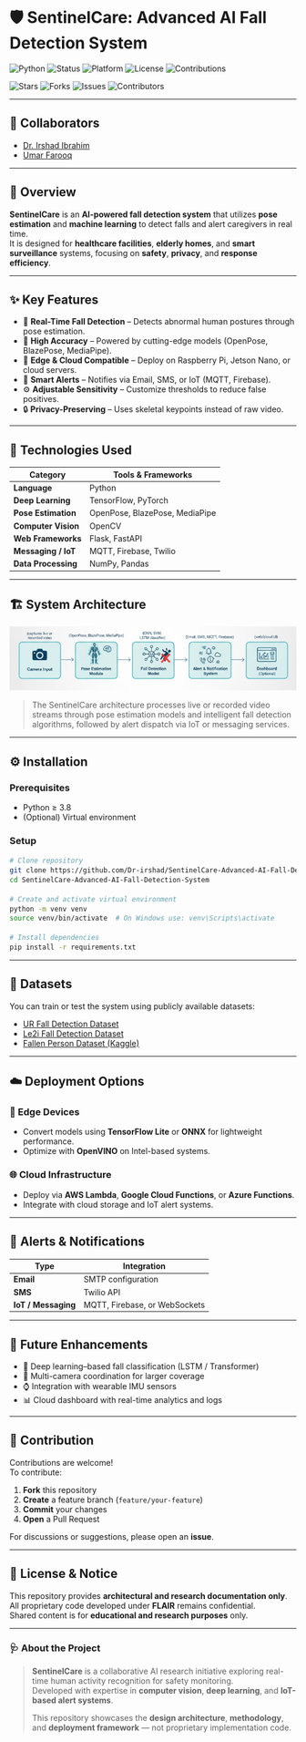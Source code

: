 # 🛡️ SentinelCare: Advanced AI Fall Detection System  

![Python](https://img.shields.io/badge/Python-3.8%2B-blue?logo=python)
![Status](https://img.shields.io/badge/Status-Research--Preview-yellow)
![Platform](https://img.shields.io/badge/Platform-Edge%20%7C%20Cloud-green)
![License](https://img.shields.io/badge/License-Restricted--Educational-lightgrey)
![Contributions](https://img.shields.io/badge/Contributions-Welcome-brightgreen)

![Stars](https://img.shields.io/github/stars/Dr-irshad/SentinelCare-Advanced-AI-Fall-Detection-System?style=social)
![Forks](https://img.shields.io/github/forks/Dr-irshad/SentinelCare-Advanced-AI-Fall-Detection-System?style=social)
![Issues](https://img.shields.io/github/issues/Dr-irshad/SentinelCare-Advanced-AI-Fall-Detection-System)
![Contributors](https://img.shields.io/github/contributors/Dr-irshad/SentinelCare-Advanced-AI-Fall-Detection-System)

---

## 👥 Collaborators

- [Dr. Irshad Ibrahim](https://github.com/Dr-irshad)
- [Umar Farooq](https://github.com/imumarfarooq)

---

## 🧠 Overview

**SentinelCare** is an **AI-powered fall detection system** that utilizes **pose estimation** and **machine learning** to detect falls and alert caregivers in real time.  
It is designed for **healthcare facilities**, **elderly homes**, and **smart surveillance** systems, focusing on **safety**, **privacy**, and **response efficiency**.

---

## ✨ Key Features

- 🚨 **Real-Time Fall Detection** – Detects abnormal human postures through pose estimation.
- 🎯 **High Accuracy** – Powered by cutting-edge models (OpenPose, BlazePose, MediaPipe).
- 🧩 **Edge & Cloud Compatible** – Deploy on Raspberry Pi, Jetson Nano, or cloud servers.
- 📢 **Smart Alerts** – Notifies via Email, SMS, or IoT (MQTT, Firebase).
- ⚙️ **Adjustable Sensitivity** – Customize thresholds to reduce false positives.
- 🔒 **Privacy-Preserving** – Uses skeletal keypoints instead of raw video.

---

## 🧰 Technologies Used

| Category | Tools & Frameworks |
|-----------|-------------------|
| **Language** | Python |
| **Deep Learning** | TensorFlow, PyTorch |
| **Pose Estimation** | OpenPose, BlazePose, MediaPipe |
| **Computer Vision** | OpenCV |
| **Web Frameworks** | Flask, FastAPI |
| **Messaging / IoT** | MQTT, Firebase, Twilio |
| **Data Processing** | NumPy, Pandas |

---

## 🏗️ System Architecture

![System Architecture](data/Archiecture.png)


> The SentinelCare architecture processes live or recorded video streams through pose estimation models and intelligent fall detection algorithms, followed by alert dispatch via IoT or messaging services.

---

## ⚙️ Installation

### Prerequisites

- Python ≥ 3.8  
- (Optional) Virtual environment  

### Setup

```bash
# Clone repository
git clone https://github.com/Dr-irshad/SentinelCare-Advanced-AI-Fall-Detection-System.git
cd SentinelCare-Advanced-AI-Fall-Detection-System

# Create and activate virtual environment
python -m venv venv
source venv/bin/activate  # On Windows use: venv\Scripts\activate

# Install dependencies
pip install -r requirements.txt
```

---

## 🧪 Datasets

You can train or test the system using publicly available datasets:

- [UR Fall Detection Dataset](https://sites.google.com/site/ufddataset/)
- [Le2i Fall Detection Dataset](http://le2i.cnrs.fr/Fall-detection-Dataset)
- [Fallen Person Dataset (Kaggle)](https://www.kaggle.com/datasets/)

---

## ☁️ Deployment Options

### 🧠 Edge Devices
- Convert models using **TensorFlow Lite** or **ONNX** for lightweight performance.
- Optimize with **OpenVINO** on Intel-based systems.

### 🌐 Cloud Infrastructure
- Deploy via **AWS Lambda**, **Google Cloud Functions**, or **Azure Functions**.
- Integrate with cloud storage and IoT alert systems.

---

## 🔔 Alerts & Notifications

| Type | Integration |
|------|--------------|
| **Email** | SMTP configuration |
| **SMS** | Twilio API |
| **IoT / Messaging** | MQTT, Firebase, or WebSockets |

---

## 🚀 Future Enhancements

- 🧬 Deep learning–based fall classification (LSTM / Transformer)
- 🎥 Multi-camera coordination for larger coverage
- ⌚ Integration with wearable IMU sensors
- 📊 Cloud dashboard with real-time analytics and logs

---

## 🤝 Contribution

Contributions are welcome!  
To contribute:

1. **Fork** this repository  
2. **Create** a feature branch (`feature/your-feature`)  
3. **Commit** your changes  
4. **Open** a Pull Request  

For discussions or suggestions, please open an **issue**.

---

## 📜 License & Notice

This repository provides **architectural and research documentation only**.  
All proprietary code developed under **FLAIR** remains confidential.  
Shared content is for **educational and research purposes** only.

---

### 🩺 About the Project

> **SentinelCare** is a collaborative AI research initiative exploring real-time human activity recognition for safety monitoring.  
> Developed with expertise in **computer vision**, **deep learning**, and **IoT-based alert systems**.  
>  
> This repository showcases the **design architecture**, **methodology**, and **deployment framework** — not proprietary implementation code.
